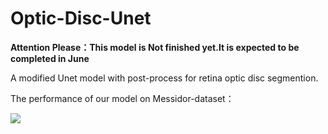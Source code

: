 # Optic-Disc-Unet

**Attention Please：This model is Not finished yet.It is expected to be completed in June**

A modified Unet model with post-process for retina optic disc segmention.

The performance of our model on Messidor-dataset：

![](https://i.imgur.com/nLMUSLd.jpg)
